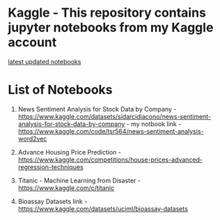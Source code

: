 # Kaggle - This repository contains jupyter notebooks from my Kaggle account
[latest updated notebooks](https://www.kaggle.com/tsr564)
# List of Notebooks 
1. News Sentiment Analysis for Stock Data by Company - https://www.kaggle.com/datasets/sidarcidiacono/news-sentiment-analysis-for-stock-data-by-company - my notbook link - https://www.kaggle.com/code/tsr564/news-sentiment-analysis-word2vec
    
2. Advance Housing Price Prediction - https://www.kaggle.com/competitions/house-prices-advanced-regression-techniques

3. Titanic - Machine Learning from Disaster -  https://www.kaggle.com/c/titanic


4. Bioassay Datasets link - https://www.kaggle.com/datasets/uciml/bioassay-datasets
